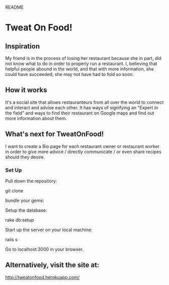 README

# Tweat On Food!

## Inspiration

My friend is in the process of losing her restaurant because she in part, did not know what to do in order to properly run a restaurant. 
I, believing that helpful people abound in the world, and that with more information, she could have succeeded, she may not have had to fold so soon.

## How it works

It's a social site that allows restauranteurs from all over the world to connect and interact and advise each other.
It has ways of signifying an "Expert in the field" and ways to find their restaurant on Google maps and find out more information about them.

## What's next for TweatOnFood!

I want to create a Bio page for each restaurant owner or restaurant worker in order to give more advice / directly communicate / or even share recipes should they desire.

### Set Up
Pull down the repository:

git clone 

bundle your gems:

Setup the database:

rake db:setup

Start up the server on your local machine:

rails s

Go to localhost:3000 in your browser.

## Alternatively, visit the site at:
http://tweatonfood.herokuapp.com/
